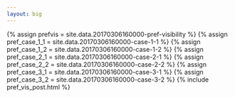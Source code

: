 ```yaml
---
layout: big
---
```

{% assign prefvis = site.data.20170306160000-pref-visibility %}
{% assign pref_case_1_1 = site.data.20170306160000-case-1-1 %}
{% assign pref_case_1_2 = site.data.20170306160000-case-1-2 %}
{% assign pref_case_2_1 = site.data.20170306160000-case-2-1 %}
{% assign pref_case_2_2 = site.data.20170306160000-case-2-2 %}
{% assign pref_case_3_1 = site.data.20170306160000-case-3-1 %}
{% assign pref_case_3_2 = site.data.20170306160000-case-3-2 %}
{% include pref_vis_post.html %}
